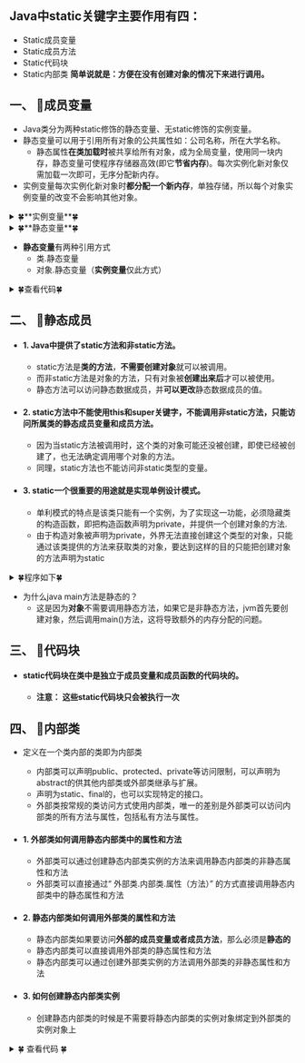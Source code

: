 

## Java中static关键字主要作用有四：
 - Static成员变量
 - Static成员方法
 - Static代码块
 - Static内部类
**简单说就是：方便在没有创建对象的情况下来进行调用。**
## 一、 &#127800;成员变量

- Java类分为两种static修饰的静态变量、无static修饰的实例变量。
- 静态变量可以用于引用所有对象的公共属性如：公司名称，所在大学名称。
	- 静态属性**在类加载时**被共享给所有对象，成为全局变量，使用同一块内存，静态变量可使程序存储器高效(即它**节省内存**)。每次实例化新对象仅需加载一次即可，无序分配新内存。
- 实例变量每次实例化新对象时**都分配一个新内存**，单独存储，所以每个对象实例变量的改变不会影响其他对象。

<details>
<summary>&#127808;**实例变量**&#127808;</summary>

```java
class Counter {
    int count = 0;	//实例变量

    Counter() {
        count++;
        System.out.println(count);
    }

    public static void main(String args[]) {
        Counter c1 = new Counter();
        Counter c2 = new Counter();
        Counter c3 = new Counter();
    }
}

```
结果如下：
```java
1
1 //此1不是没变，而是获取新的内存，从0 -> 1
1
// 即类加载时不分配内存，在实例化对象时，每个对象的实例变量会得到一个副本，获取新的内存。
```

</details>
<details>
<summary>&#127808;**静态变量**&#127808;</summary>

```java
class Counter2 {
    static int count = 0;// will get memory only once and retain its value

    Counter2() {
        count++;
        System.out.println(count);
    }

    public static void main(String args[]) {

        Counter2 c1 = new Counter2();
        Counter2 c2 = new Counter2();
        Counter2 c3 = new Counter2();

    }
}
```
结果如下：
```java
1
2 
3
// 即类加载时就会分配内存，在每次实例化对象时，都要访问一下该静态变量的唯一分配的内存。
```

</details>


- **静态变量**有两种引用方式
	- 类.静态变量
	- 对象.静态变量（**实例变量**仅此方式）

<details>
<summary>&#127808;查看代码&#127808;</summary>

```java
public class Counter {
    static int count = 0;
    int temp = 100;

    Counter(){
        count++;
        System.out.println(count);
    }

    public static void main(String[] args){
        Counter c1 = new Counter();
//        System.out.println(count);
        System.out.println(Counter.count);
        System.out.println(c1.count);
        System.out.println(c1.temp);

    }
}

```
</details>

## 二、 &#127800;静态成员 
- #### 1. Java中提供了static方法和非static方法。
	- static方法是**类的方法**，**不需要创建对象**就可以被调用。
	- 而非static方法是对象的方法，只有对象被**创建出来后**才可以被使用。
	- 静态方法可以访问静态数据成员，并**可以更改**静态数据成员的值。


- #### 2. static方法中**不能使用this和super关键字**，**不能调用非static方法**，**只能访问所属类的静态成员变量和成员方法**。
	- 因为当static方法被调用时，这个类的对象可能还没被创建，即使已经被创建了，也无法确定调用哪个对象的方法。
	- 同理，static方法也不能访问非static类型的变量。


- #### 3. static一个很重要的用途就是实现单例设计模式。
	- 单利模式的特点是该类只能有一个实例，为了实现这一功能，必须隐藏类的构造函数，即把构造函数声明为private，并提供一个创建对象的方法.
	- 由于构造对象被声明为private，外界无法直接创建这个类型的对象，只能通过该类提供的方法来获取类的对象，要达到这样的目的只能把创建对象的方法声明为static


 <details>
 <summary>&#127808;程序如下&#127808;</summary>

 ```java
     class Singleton{
    	private static Singleton instance=null;
    	private Singleton(){}
    	public static Singleton getInstance(){
    		if(instance==null){
    			instance=new Singleton();
    		}
    		return instance;
    	}
    }
 ```
 </details>

- 为什么java main方法是静态的？
	- 这是因为**对象**不需要调用静态方法，如果它是非静态方法，jvm首先要创建对象，然后调用main()方法，这将导致额外的内存分配的问题。


## 三、 &#127800;代码块

- #### static代码块在类中是独立于成员变量和成员函数的代码块的。
	- **注意： 这些static代码块只会被执行一次**

## 四、 &#127800;内部类
-  定义在一个类内部的类即为内部类
	- 内部类可以声明public、protected、private等访问限制，可以声明为abstract的供其他内部类或外部类继承与扩展。
	- 声明为static、final的，也可以实现特定的接口。
	- 外部类按常规的类访问方式使用内部类，唯一的差别是外部类可以访问内部类的所有方法与属性，包括私有方法与属性。
- #### 1. 外部类如何调用静态内部类中的属性和方法
	- 外部类可以通过创建静态内部类实例的方法来调用静态内部类的非静态属性和方法
	- 外部类可以直接通过“ 外部类.内部类.属性（方法）” 的方式直接调用静态内部类中的静态属性和方法
- #### 2. 静态内部类如何调用外部类的属性和方法
	- 静态内部类如果要访问**外部的成员变量或者成员方法**，那么必须是**静态的**
	- 静态内部类可以直接调用外部类的静态属性和方法
	- 静态内部类可以通过创建外部类实例的方法调用外部类的非静态属性和方法

- #### 3. 如何创建静态内部类实例
	- 创建静态内部类的时候是不需要将静态内部类的实例对象绑定到外部类的实例对象上

<details>
<summary>&#127808; 查看代码 &#127808;</summary>

```java

public class Static_Class {
    // 一个实例变量一个静态变量
    // An instance variable ，A static variable
    private int a;
    private static int b{}

    //一个静态方法，一个非静态方法
    //A static method, a non-static method
    public static void say(){}

    public void test(){
        // 在外部类中调用内部类的属性和方法
        Static_Class.Inner.c = 1; // 可以通过静态内部类的全类名来调用静态内部类的静态属性（外部类名.静态内部类名.属性）
        Static_Class.Inner.go(); // 可以通过静态内部类的全类名来调用静态内部类的静态方法（外部类名.静态内部类名.方法）
        // Outer.Inner.walk(); //不能通过类静态内部类的全类名来调用内部类的非静态属性和方法
        Inner inner = new Inner(); //可以通过创建内部类实例来调用静态内部类的非静态属性和方法
        inner.d = 1;
        inner.walk();
    }

    //静态内部类
    //Static internal class
    public static class Inner{
        static int c;
        int d;

        // 一个匿名代码块、一个静态代码块
        //An anonymous block of code, a static block of code
        {}
        static{}

        //A static method, a non-static method
        public static void go(){}
        public void walk(){
            // 在静态内部类中调用外部类的属性和方法
            int f = b; // 可以直接调用外部类的静态属性
            say(); // 可以直接调用外部类的静态方法
            // int e = a; 直接调用外部类的非静态属性出错编译出错
            // test(); 直接调用外部类的非静态方法时编译出错
            Static_Class outer = new Static_Class();
            int e = outer.a; // 可以通过创建外部类实例来调用外部类的非静态属性
            outer.test(); // 可以通过创建外部类实例来调用外部类的非静态方法
        }
    }
}

```
</details>